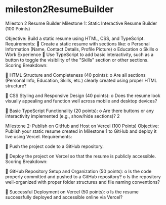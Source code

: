 # mileston2ResumeBuilder
Mileston 2 Resume Builder
Milestone 1: Static Interactive Resume Builder (100 Points) 

Objective: 
Build a static resume using HTML, CSS, and TypeScript. 
Requirements: 
 Create a static resume with sections like: 
o Personal Information (Name, Contact Details, Profile Picture) 
o Education 
o Skills 
o Work Experience 
 Use TypeScript to add basic interactivity, such as a button to toggle the visibility of the 
"Skills" section or other sections. 
Scoring Breakdown: 

 HTML Structure and Completeness (40 points): 
o Are all sections (Personal Info, Education, Skills, etc.) clearly created using proper 
HTML structure? 

 CSS Styling and Responsive Design (40 points): 
o Does the resume look visually appealing and function well across mobile and 
desktop devices? 

 Basic TypeScript Functionality (20 points): 
o Are there buttons or any interactivity implemented (e.g., show/hide sections)? 
2 

Milestone 2: Publish on GitHub and Host on Vercel (100 Points) 
Objective: 
Publish your static resume created in Milestone 1 to GitHub and deploy it live using Vercel. 
Requirements: 

 Push the project code to a GitHub repository. 

 Deploy the project on Vercel so that the resume is publicly accessible. 
Scoring Breakdown: 

 GitHub Repository Setup and Organization (50 points): 
o Is the code properly committed and pushed to a GitHub repository? 
o Is the repository well-organized with proper folder structures and file naming 
conventions? 

 Successful Deployment on Vercel (50 points): 
o Is the resume successfully deployed and accessible online via Vercel?
